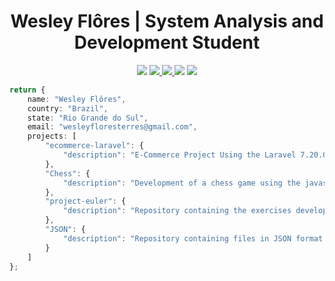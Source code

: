 <h1 align="center">Wesley Flôres | System Analysis and Development Student </h1>

<p align="center">
    <img src="https://img.shields.io/badge/wesleyfloresterres@gmail.com-orange?logo=Gmail&style=flat"/>
    <a href="https://www.linkedin.com/in/wesleyfloresterres/">
        <img src="https://img.shields.io/badge/wesley--flores-orange?logo=Linkedin&style=flat"/>
    </a>
    <a href="https://api.whatsapp.com/send?1=pt_BR&phone=5551996201475">
        <img src="https://img.shields.io/badge/Wesley%20Fl%C3%B4res-green?logo=Whatsapp&style=flat" />
    </a>
    <img src="https://img.shields.io/github/followers/MagicalStrangeQuark?style=social"/>
    <img src="https://img.shields.io/github/license/MagicalStrangeQuark/MagicalStrangeQuark"/>
</p>

```typescript
return {
    name: "Wesley Flôres",
    country: "Brazil",
    state: "Rio Grande do Sul",
    email: "wesleyfloresterres@gmail.com",
    projects: [
        "ecommerce-laravel": { 
            "description": "E-Commerce Project Using the Laravel 7.20.0 Framework"
        },
        "Chess": { 
            "description": "Development of a chess game using the javascript language"
        },
        "project-euler": { 
            "description": "Repository containing the exercises developed within the Euler Project"
        },
        "JSON": {
            "description": "Repository containing files in JSON format useful for the development of API's" 
        }
    ]
};

```